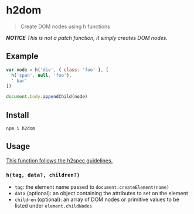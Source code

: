 
# h2dom

> Create DOM nodes using h functions

_**NOTICE** This is not a patch function, it simply creates DOM nodes._

## Example

```js
var node = h('div', { class: 'foo' }, [
  h('span', null, 'foo'),
  ' bar'
])

document.body.appendChild(node)
```

## Install

```
npm i h2dom
```

## Usage

[This function follows the h2spec guidelines.](https://github.com/hyper2/h2spec)

### `h(tag, data?, children?)`

+ `tag`: the element name passed to `document.createElement(name)`
+ `data` (optional): an object containing the attributes to set on the element
+ `children` (optional): an array of DOM nodes or primitive values to be listed under `element.childNodes`
